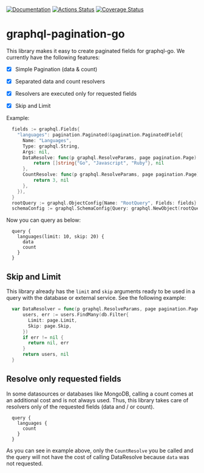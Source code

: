 [![Documentation](https://godoc.org/github.com/carlosstrand/graphql-pagination-go?status.svg)](http://godoc.org/github.com/carlosstrand/graphql-pagination-go)
[![Actions Status](https://github.com/carlosstrand/graphql-pagination-go/workflows/Go/badge.svg)](https://github.com/carlosstrand/graphql-pagination-go/actions)
[![Coverage Status](https://coveralls.io/repos/github/carlosstrand/graphql-pagination-go/badge.svg?branch=master)](https://coveralls.io/github/carlosstrand/graphql-pagination-go?branch=master)

# graphql-pagination-go

This library makes it easy to create paginated fields for graphql-go. We currently have the following features:

- [x] Simple Pagination (data & count)
- [x] Separated data and count resolvers
- [x] Resolvers are executed only for requested fields
- [x] Skip and Limit


Example:

```go
  fields := graphql.Fields{
    "languages": pagination.Paginated(&pagination.PaginatedField{
      Name: "Languages",
      Type: graphql.String,
      Args: nil,
      DataResolve: func(p graphql.ResolveParams, page pagination.Page) (i interface{}, e error) {
          return []string{"Go", "Javascript", "Ruby"}, nil
      },
      CountResolve: func(p graphql.ResolveParams, page pagination.Page) (i interface{}, e error) {
          return 3, nil
      },
    }),
  }
  rootQuery := graphql.ObjectConfig{Name: "RootQuery", Fields: fields}
  schemaConfig := graphql.SchemaConfig{Query: graphql.NewObject(rootQuery)}
```

Now you can query as below:

```gql
  query {
    languages(limit: 10, skip: 20) {
      data
      count
    }
  }
```

## Skip and Limit

This library already has the `limit` and `skip` arguments ready to be used in a query with the database or external service. See the following example:

```go
  var DataResolver = func(p graphql.ResolveParams, page pagination.Page) (i interface{}, e error) {
      users, err := users.FindMany(db.Filter{
        Limit: page.Limit,
        Skip: page.Skip,
      })
      if err != nil {
        return nil, err
      }
      return users, nil
  }
```


## Resolve only requested fields

In some datasources or databases like MongoDB, calling a count comes at an additional cost and is not always used. Thus, this library takes care of resolvers only of the requested fields (data and / or count).

```gql
  query {
    languages {
      count
    }
  }
```

As you can see in example above, only the `CountResolve` you be called and the query will not have the cost of calling DataResolve because `data` was not requested.
